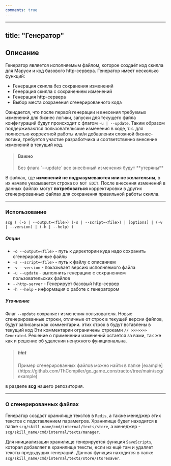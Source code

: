 ```yaml
---
comments: true
---
```

---
title: "Генератор"
---

## Описание

Генератор является исполняемым файлом, которое создаёт код скилла для Маруси и код базового http-сервера.
Генератор имеет несколько функций:

* Генерация скилла без сохранения изменений
* Генерация скилла с сохранением изменений
* Генерация http-сервера
* Выбор места сохранения сгенерированного кода

Ожидается, что после первой генерации и внесения требуемых изменений для бизнес логики, запуски для текущего файла конфигураций будут происходит с флагом `-u | --update`.
Таким образом поддерживаются пользовательские изменения в коде, т.к. для полностью корректной работы или/и добавления сложной бизнес-логики, 
требуется участие разработчика и соответственно внесение изменений в текущий код. 


> <h4>Важно</h4> 
> Без флага `--update` все внесённый изменения будут **утеряны**

В файлах, где **изменений не подразумеваются или не желательны**, в их начале указывается строка `DO NOT EDIT`.
После внесения изменений в данных файлах могут **потребоваться** корректировки в других сгенерированных файлах для сохранения правильной работы скилла.

---------------------------------

### Использование

```(cmd)
scg ( (-o | --output=<file>) (-s | --script=<file>) | [options] | (-v | --version) | (-h | --help) )
```

##### Опции
- `-o --output=<file>` - путь к директории куда надо сохранить сгенерированные файлы
- `-s --script=<file>` - путь к файлу с описанием
- `-v --version` - показывает версию исполняемого файла
- `-u --update` - выполнить генерацию с сохранением пользовательских файлов
- `--http-server` - Генерирует базовый http-сервер
- `-h --help` - информация о работе с генератором

##### Уточнение
Флаг `--update` сохраняет изменения пользователя.
Новые сгенерированные строки, отличные от строк в текущей версии файлов, будут записаны как комментарии. этих строк в  будут вставлены в текущий код
Эти комментарии ограничены строками ```// >>>>>>> Generated```.
Решение о применении изменений остается за вами, так же как и решение об удалении ненужного функциональна.


><h5>hint</h5> 
> Пример сгенерированных файлов можно найти в папке [example](https://github.com/ThCompiler/go_game_constractor/tree/main/scg/example)
в разделе **scg** нашего репозитория.

---------------------------------

### О сгенерированных файлах

Генератор создаст хранилище текстов в `Redis`, а также менеджер этих текстов с подставлением параметров. 
Хранилище будет находится в папке `scg/skill_name/cmd/internal/texts/store`, а менеджер - `scg/skill_name/cmd/internal/texts/manager`.

Для инициализации хранилище генерируется функция `SaveScripts`, которая добавляет в хранилище тексты, если их ещё там и удаляет тексты предыдущих генераций.
Данная функция находится в папке `scg/skill_name/cmd/internal/texts/store/storesaver`.
